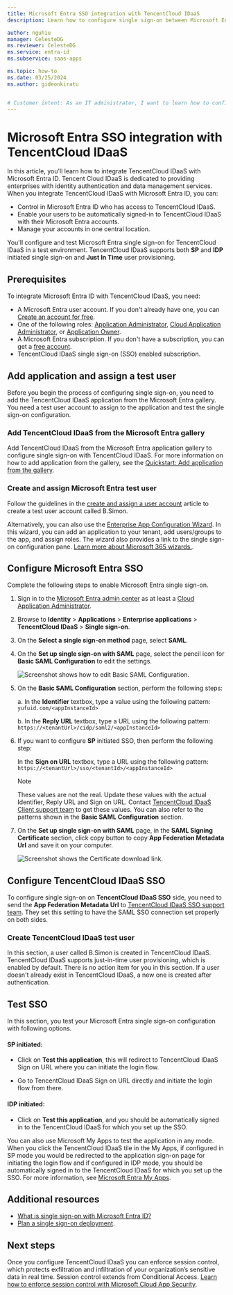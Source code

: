 ```yaml
---
title: Microsoft Entra SSO integration with TencentCloud IDaaS
description: Learn how to configure single sign-on between Microsoft Entra ID and TencentCloud IDaaS.

author: nguhiu
manager: CelesteDG
ms.reviewer: CelesteDG
ms.service: entra-id
ms.subservice: saas-apps

ms.topic: how-to
ms.date: 03/25/2024
ms.author: gideonkiratu


# Customer intent: As an IT administrator, I want to learn how to configure single sign-on between Microsoft Entra ID and TencentCloud IDaaS so that I can control who has access to TencentCloud IDaaS, enable automatic sign-in with Microsoft Entra accounts, and manage my accounts in one central location.
---
```


# Microsoft Entra SSO integration with TencentCloud IDaaS

In this article, you'll learn how to integrate TencentCloud IDaaS with Microsoft Entra ID. Tencent Cloud IDaaS is dedicated to providing enterprises with identity authentication and data management services. When you integrate TencentCloud IDaaS with Microsoft Entra ID, you can:

* Control in Microsoft Entra ID who has access to TencentCloud IDaaS.
* Enable your users to be automatically signed-in to TencentCloud IDaaS with their Microsoft Entra accounts.
* Manage your accounts in one central location.

You'll configure and test Microsoft Entra single sign-on for TencentCloud IDaaS in a test environment. TencentCloud IDaaS supports both **SP** and **IDP** initiated single sign-on and **Just In Time** user provisioning.

## Prerequisites

To integrate Microsoft Entra ID with TencentCloud IDaaS, you need:

* A Microsoft Entra user account. If you don't already have one, you can [Create an account for free](https://azure.microsoft.com/free/?WT.mc_id=A261C142F).
* One of the following roles: [Application Administrator](/entra/identity/role-based-access-control/permissions-reference#application-administrator), [Cloud Application Administrator](/entra/identity/role-based-access-control/permissions-reference#cloud-application-administrator), or [Application Owner](/entra/fundamentals/users-default-permissions#owned-enterprise-applications).
* A Microsoft Entra subscription. If you don't have a subscription, you can get a [free account](https://azure.microsoft.com/free/).
* TencentCloud IDaaS single sign-on (SSO) enabled subscription.

## Add application and assign a test user

Before you begin the process of configuring single sign-on, you need to add the TencentCloud IDaaS application from the Microsoft Entra gallery. You need a test user account to assign to the application and test the single sign-on configuration.

<a name='add-tencentcloud-idaas-from-the-azure-ad-gallery'></a>

### Add TencentCloud IDaaS from the Microsoft Entra gallery

Add TencentCloud IDaaS from the Microsoft Entra application gallery to configure single sign-on with TencentCloud IDaaS. For more information on how to add application from the gallery, see the [Quickstart: Add application from the gallery](~/identity/enterprise-apps/add-application-portal.md).

<a name='create-and-assign-azure-ad-test-user'></a>

### Create and assign Microsoft Entra test user

Follow the guidelines in the [create and assign a user account](~/identity/enterprise-apps/add-application-portal-assign-users.md) article to create a test user account called B.Simon.

Alternatively, you can also use the [Enterprise App Configuration Wizard](https://portal.office.com/AdminPortal/home?Q=Docs#/azureadappintegration). In this wizard, you can add an application to your tenant, add users/groups to the app, and assign roles. The wizard also provides a link to the single sign-on configuration pane. [Learn more about Microsoft 365 wizards.](/microsoft-365/admin/misc/azure-ad-setup-guides). 

<a name='configure-azure-ad-sso'></a>

## Configure Microsoft Entra SSO

Complete the following steps to enable Microsoft Entra single sign-on.

1. Sign in to the [Microsoft Entra admin center](https://entra.microsoft.com) as at least a [Cloud Application Administrator](~/identity/role-based-access-control/permissions-reference.md#cloud-application-administrator).
1. Browse to **Identity** > **Applications** > **Enterprise applications** > **TencentCloud IDaaS** > **Single sign-on**.
1. On the **Select a single sign-on method** page, select **SAML**.
1. On the **Set up single sign-on with SAML** page, select the pencil icon for **Basic SAML Configuration** to edit the settings.

   ![Screenshot shows how to edit Basic SAML Configuration.](common/edit-urls.png "Basic Configuration")

1. On the **Basic SAML Configuration** section, perform the following steps:

    a. In the **Identifier** textbox, type a value using the following pattern:
    `yufuid.com/<appInstanceId>`

    b. In the **Reply URL** textbox, type a URL using the following pattern:
    `https://<tenantUrl>/cidp/saml2/<appInstanceId>`

1. If you want to configure **SP** initiated SSO, then perform the following step:  

    In the **Sign on URL** textbox, type a URL using the following pattern:
    `https://<tenantUrl>/sso/<tenantId>/<appInstanceId>`

    > [!Note]
    > These values are not the real. Update these values with the actual Identifier, Reply URL and Sign on URL. Contact [TencentCloud IDaaS Client support team](mailto:empdept@tencent.com) to get these values. You can also refer to the patterns shown in the **Basic SAML Configuration** section.

1. On the **Set up single sign-on with SAML** page, in the **SAML Signing Certificate** section, click copy button to copy **App Federation Metadata Url** and save it on your computer.

    ![Screenshot shows the Certificate download link.](common/copy-metadataurl.png "Certificate")

## Configure TencentCloud IDaaS SSO

To configure single sign-on on **TencentCloud IDaaS SSO** side, you need to send the **App Federation Metadata Url** to [TencentCloud IDaaS SSO support team](mailto:empdept@tencent.com). They set this setting to have the SAML SSO connection set properly on both sides.

### Create TencentCloud IDaaS test user

In this section, a user called B.Simon is created in TencentCloud IDaaS. TencentCloud IDaaS supports just-in-time user provisioning, which is enabled by default. There is no action item for you in this section. If a user doesn't already exist in TencentCloud IDaaS, a new one is created after authentication.

## Test SSO 

In this section, you test your Microsoft Entra single sign-on configuration with following options. 

#### SP initiated:

* Click on **Test this application**, this will redirect to TencentCloud IDaaS Sign on URL where you can initiate the login flow.  

* Go to TencentCloud IDaaS Sign on URL directly and initiate the login flow from there.

#### IDP initiated:

* Click on **Test this application**, and you should be automatically signed in to the TencentCloud IDaaS for which you set up the SSO. 

You can also use Microsoft My Apps to test the application in any mode. When you click the TencentCloud IDaaS tile in the My Apps, if configured in SP mode you would be redirected to the application sign-on page for initiating the login flow and if configured in IDP mode, you should be automatically signed in to the TencentCloud IDaaS for which you set up the SSO. For more information, see [Microsoft Entra My Apps](/azure/active-directory/manage-apps/end-user-experiences#azure-ad-my-apps).

## Additional resources

* [What is single sign-on with Microsoft Entra ID?](~/identity/enterprise-apps/what-is-single-sign-on.md)
* [Plan a single sign-on deployment](~/identity/enterprise-apps/plan-sso-deployment.md).

## Next steps

Once you configure TencentCloud IDaaS you can enforce session control, which protects exfiltration and infiltration of your organization’s sensitive data in real time. Session control extends from Conditional Access. [Learn how to enforce session control with Microsoft Cloud App Security](/cloud-app-security/proxy-deployment-aad).
